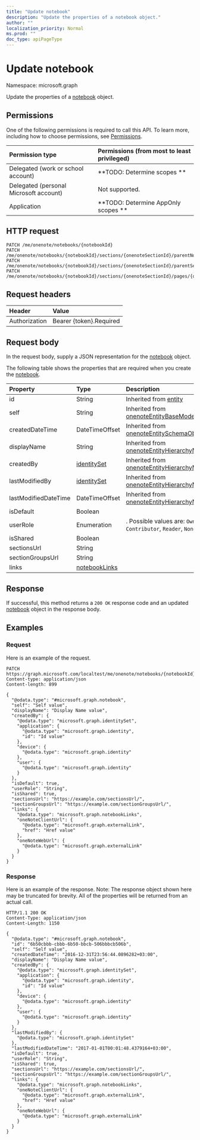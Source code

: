```yaml
---
title: "Update notebook"
description: "Update the properties of a notebook object."
author: ""
localization_priority: Normal
ms.prod: ""
doc_type: apiPageType
---
```


# Update notebook

Namespace: microsoft.graph

Update the properties of a [notebook](../resources/notebook.md) object.

## Permissions
One of the following permissions is required to call this API. To learn more, including how to choose permissions, see [Permissions](/concepts/permissions-reference.md).

|Permission type|Permissions (from most to least privileged)|
|:---|:---|
|Delegated (work or school account)|**TODO: Determine scopes **|
|Delegated (personal Microsoft account)|Not supported.|
|Application|**TODO: Determine AppOnly scopes **|

## HTTP request
<!-- {
  "blockType": "ignored"
}
-->
``` http
PATCH /me/onenote/notebooks/{notebookId}
PATCH /me/onenote/notebooks/{notebookId}/sections/{onenoteSectionId}/parentNotebook
PATCH /me/onenote/notebooks/{notebookId}/sections/{onenoteSectionId}/parentSectionGroup/parentNotebook
PATCH /me/onenote/notebooks/{notebookId}/sections/{onenoteSectionId}/pages/{onenotePageId}/parentNotebook
```

## Request headers
|Header|Value|
|:---|:---|
|Authorization|Bearer {token}.Required|

## Request body
In the request body, supply a JSON representation for the [notebook](../resources/notebook.md) object.

The following table shows the properties that are required when you create the [notebook](../resources/notebook.md).

|Property|Type|Description|
|:---|:---|:---|
|id|String| Inherited from [entity](../resources/entity.md)|
|self|String| Inherited from [onenoteEntityBaseModel](../resources/onenoteentitybasemodel.md)|
|createdDateTime|DateTimeOffset| Inherited from [onenoteEntitySchemaObjectModel](../resources/onenoteentityschemaobjectmodel.md)|
|displayName|String| Inherited from [onenoteEntityHierarchyModel](../resources/onenoteentityhierarchymodel.md)|
|createdBy|[identitySet](../resources/identityset.md)| Inherited from [onenoteEntityHierarchyModel](../resources/onenoteentityhierarchymodel.md)|
|lastModifiedBy|[identitySet](../resources/identityset.md)| Inherited from [onenoteEntityHierarchyModel](../resources/onenoteentityhierarchymodel.md)|
|lastModifiedDateTime|DateTimeOffset| Inherited from [onenoteEntityHierarchyModel](../resources/onenoteentityhierarchymodel.md)|
|isDefault|Boolean||
|userRole|Enumeration|. Possible values are: `Owner`, `Contributor`, `Reader`, `None`.|
|isShared|Boolean||
|sectionsUrl|String||
|sectionGroupsUrl|String||
|links|[notebookLinks](../resources/notebooklinks.md)||



## Response
If successful, this method returns a `200 OK` response code and an updated [notebook](../resources/notebook.md) object in the response body.

## Examples

### Request
Here is an example of the request.
<!-- {
  "blockType": "request",
  "name": "update_notebook"
}
-->
``` http
PATCH https://graph.microsoft.com/localtest/me/onenote/notebooks/{notebookId}
Content-type: application/json
Content-length: 899

{
  "@odata.type": "#microsoft.graph.notebook",
  "self": "Self value",
  "displayName": "Display Name value",
  "createdBy": {
    "@odata.type": "microsoft.graph.identitySet",
    "application": {
      "@odata.type": "microsoft.graph.identity",
      "id": "Id value"
    },
    "device": {
      "@odata.type": "microsoft.graph.identity"
    },
    "user": {
      "@odata.type": "microsoft.graph.identity"
    }
  },
  "isDefault": true,
  "userRole": "String",
  "isShared": true,
  "sectionsUrl": "https://example.com/sectionsUrl/",
  "sectionGroupsUrl": "https://example.com/sectionGroupsUrl/",
  "links": {
    "@odata.type": "microsoft.graph.notebookLinks",
    "oneNoteClientUrl": {
      "@odata.type": "microsoft.graph.externalLink",
      "href": "Href value"
    },
    "oneNoteWebUrl": {
      "@odata.type": "microsoft.graph.externalLink"
    }
  }
}
```

### Response
Here is an example of the response. Note: The response object shown here may be truncated for brevity. All of the properties will be returned from an actual call.
<!-- {
  "blockType": "response",
  "truncated": true
}
-->
``` http
HTTP/1.1 200 OK
Content-Type: application/json
Content-Length: 1150

{
  "@odata.type": "#microsoft.graph.notebook",
  "id": "6b50cbbb-cbbb-6b50-bbcb-506bbbcb506b",
  "self": "Self value",
  "createdDateTime": "2016-12-31T23:56:44.0896282+03:00",
  "displayName": "Display Name value",
  "createdBy": {
    "@odata.type": "microsoft.graph.identitySet",
    "application": {
      "@odata.type": "microsoft.graph.identity",
      "id": "Id value"
    },
    "device": {
      "@odata.type": "microsoft.graph.identity"
    },
    "user": {
      "@odata.type": "microsoft.graph.identity"
    }
  },
  "lastModifiedBy": {
    "@odata.type": "microsoft.graph.identitySet"
  },
  "lastModifiedDateTime": "2017-01-01T00:01:48.4379164+03:00",
  "isDefault": true,
  "userRole": "String",
  "isShared": true,
  "sectionsUrl": "https://example.com/sectionsUrl/",
  "sectionGroupsUrl": "https://example.com/sectionGroupsUrl/",
  "links": {
    "@odata.type": "microsoft.graph.notebookLinks",
    "oneNoteClientUrl": {
      "@odata.type": "microsoft.graph.externalLink",
      "href": "Href value"
    },
    "oneNoteWebUrl": {
      "@odata.type": "microsoft.graph.externalLink"
    }
  }
}
```

